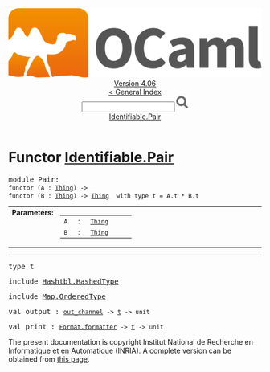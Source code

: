 <!-- ((! set title API !)) ((! set documentation !)) ((! set api !)) ((! set nobreadcrumb !)) -->
<div class="api"><header><nav class="toc brand"><a class="brand" href="https://ocaml.org/"><img src="colour-logo-gray.svg" class="svg" alt="OCaml"></a></nav><nav class="toc"><div class="toc_version"><a href="/docs" id="version-select">Version 4.06</a></div><a href="index.html">&lt; General Index</a><div class="api_search"><input type="text" name="apisearch" id="api_search" oninput="mySearch(false);" onkeypress="this.oninput();" onclick="this.oninput();" onpaste="this.oninput();">
<img src="search_icon.svg" alt="Search" class="svg" onclick="mySearch(false)"></div>
<div id="search_results"></div><div class="toc_title"><a href="#top">Identifiable.Pair</a></div><ul></ul></nav></header>

<h1>Functor <a href="type_Identifiable.Pair.html">Identifiable.Pair</a></h1>

<pre><span id="MODULEPair"><span class="keyword">module</span> Pair</span>: <div class="sig_block"><code class="code"><span class="keyword">functor</span>&nbsp;(</code><code class="code"><span class="constructor">A</span></code><code class="code">&nbsp;:&nbsp;</code><code class="type"><a href="Identifiable.Thing.html">Thing</a></code><code class="code">)&nbsp;<span class="keywordsign">-&gt;</span>&nbsp;</code><div class="sig_block"><code class="code"><span class="keyword">functor</span>&nbsp;(</code><code class="code"><span class="constructor">B</span></code><code class="code">&nbsp;:&nbsp;</code><code class="type"><a href="Identifiable.Thing.html">Thing</a></code><code class="code">)&nbsp;<span class="keywordsign">-&gt;</span>&nbsp;</code><code class="type"><a href="Identifiable.Thing.html">Thing</a></code><code class="type">  with type t = A.t * B.t</code></div></div></pre><table border="0" cellpadding="3" width="100%">
<tbody><tr>
<td align="left" valign="top" width="1%%"><b>Parameters: </b></td>
<td>
<table class="paramstable">
<tbody><tr>
<td align="center" valign="top" width="15%">
<code>A</code></td>
<td align="center" valign="top">:</td>
<td><code class="type"><a href="Identifiable.Thing.html">Thing</a></code>
</td></tr><tr>
<td align="center" valign="top" width="15%">
<code>B</code></td>
<td align="center" valign="top">:</td>
<td><code class="type"><a href="Identifiable.Thing.html">Thing</a></code>
</td></tr></tbody></table>
</td>
</tr>
</tbody></table>
<hr width="100%">

<pre><span id="TYPEt"><span class="keyword">type</span> <code class="type"></code>t</span> </pre>


<pre><span class="keyword">include</span> <a href="Hashtbl.HashedType.html">Hashtbl.HashedType</a></pre>

<pre><span class="keyword">include</span> <a href="Map.OrderedType.html">Map.OrderedType</a></pre>

<pre><span id="VALoutput"><span class="keyword">val</span> output</span> : <code class="type"><a href="Pervasives.html#TYPEout_channel">out_channel</a> -&gt; <a href="Identifiable.Thing.html#TYPEt">t</a> -&gt; unit</code></pre>
<pre><span id="VALprint"><span class="keyword">val</span> print</span> : <code class="type"><a href="Format.html#TYPEformatter">Format.formatter</a> -&gt; <a href="Identifiable.Thing.html#TYPEt">t</a> -&gt; unit</code></pre><div class="copyright">The present documentation is copyright Institut National de Recherche en Informatique et en Automatique (INRIA). A complete version can be obtained from <a href="http://caml.inria.fr/pub/docs/manual-ocaml/">this page</a>.</div></div>